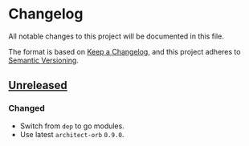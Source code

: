 # Changelog

All notable changes to this project will be documented in this file.

The format is based on [Keep a Changelog](https://keepachangelog.com/en/1.0.0/),
and this project adheres to [Semantic Versioning](https://semver.org/spec/v2.0.0.html).



## [Unreleased]

### Changed

- Switch from `dep` to go modules.
- Use latest `architect-orb` `0.9.0`.

[Unreleased]: https://github.com/giantswarm/k8s-kvm-health/tree/master
